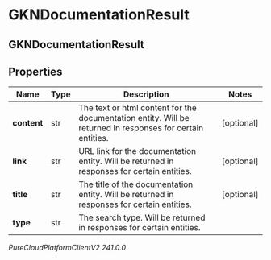 # GKNDocumentationResult

## GKNDocumentationResult

## Properties

|Name | Type | Description | Notes|
|------------ | ------------- | ------------- | -------------|
| **content** | str | The text or html content for the documentation entity. Will be returned in responses for certain entities. | [optional] |
| **link** | str | URL link for the documentation entity. Will be returned in responses for certain entities. | [optional] |
| **title** | str | The title of the documentation entity. Will be returned in responses for certain entities. | [optional] |
| **type** | str | The search type. Will be returned in responses for certain entities. | |



_PureCloudPlatformClientV2 241.0.0_
